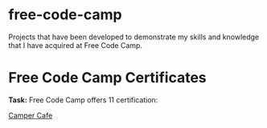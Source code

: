 # free-code-camp
Projects that have been developed to demonstrate my skills and knowledge that I have acquired at Free Code Camp.

<h1>Free Code Camp Certificates</h1>
<p><strong>Task:</strong> Free Code Camp offers 11 certification: </p>


<a href="https://htmlpreview.github.io/?https://github.com/chezcye/free-code-camp/blob/35cb822f62cf8abf472413da481f0b0907aa347a/responsive-web-design/cafe-menu/index.html" target="_blank">Camper Cafe</a>
